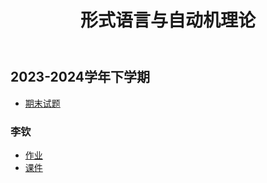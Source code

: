 ﻿---
title: 形式语言与自动机理论
dir:
  link: true
---

## 2023-2024学年下学期

- [期末试题](./2023-2024学年下学期期末)

### 李钦

- [作业](https://drive.vanillaaaa.org/SharedCourses/软件工程学院/形式语言与自动机理论/2023-2024学年下学期/作业)
- [课件](https://drive.vanillaaaa.org/SharedCourses/软件工程学院/形式语言与自动机理论/2023-2024学年下学期/课件)

